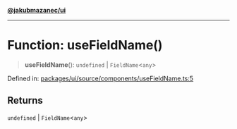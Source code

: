 [**@jakubmazanec/ui**](../README.md)

---

# Function: useFieldName()

> **useFieldName**(): `undefined` \| `FieldName`\<`any`\>

Defined in:
[packages/ui/source/components/useFieldName.ts:5](https://github.com/jakubmazanec/tools/blob/90a5050fae768000bb00b2044438762c3c8c0f98/packages/ui/source/components/useFieldName.ts#L5)

## Returns

`undefined` \| `FieldName`\<`any`\>
